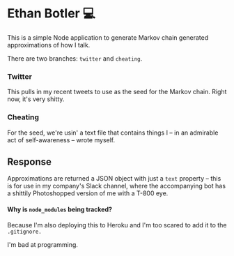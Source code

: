 # Ethan Botler :computer:

This is a simple Node application to generate Markov chain generated approximations of how I talk.

There are two branches: `twitter` and `cheating`.

### Twitter

This pulls in my recent tweets to use as the seed for the Markov chain. Right now, it's very shitty.

### Cheating

For the seed, we're usin' a text file that contains things I – in an admirable act of self-awareness – wrote myself.

## Response

Approximations are returned a JSON object with just a `text` property – this is for use in my company's Slack channel, where the accompanying bot has a shittily Photoshopped version of me with a T-800 eye.

#### Why is `node_modules` being tracked?

Because I'm also deploying this to Heroku and I'm too scared to add it to the `.gitignore.`

I'm bad at programming.
